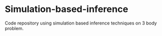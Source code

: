 # Simulation-based-inference
Code repository using simulation based inference techniques on 3 body problem.
